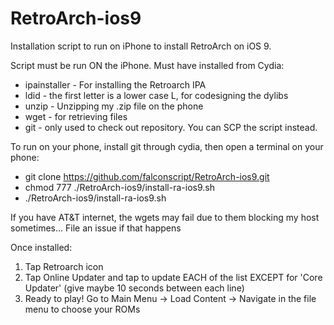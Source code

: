 # RetroArch-ios9
Installation script to run on iPhone to install RetroArch on iOS 9.



Script must be run ON the iPhone. Must have installed from Cydia:
 - ipainstaller - For installing the Retroarch IPA
 - ldid - the first letter is a lower case L, for codesigning the dylibs
 - unzip - Unzipping my .zip file on the phone
 - wget - for retrieving files
 - git - only used to check out repository. You can SCP the script instead.

To run on your phone, install git through cydia, then open a terminal on your phone:
- git clone https://github.com/falconscript/RetroArch-ios9.git
- chmod 777 ./RetroArch-ios9/install-ra-ios9.sh
- ./RetroArch-ios9/install-ra-ios9.sh


If you have AT&T internet, the wgets may fail due to them blocking my host sometimes... File an issue if that happens


Once installed:
 1. Tap Retroarch icon
 2. Tap Online Updater and tap to update EACH of the list EXCEPT for 'Core Updater' (give maybe 10 seconds between each line)
 3. Ready to play! Go to Main Menu -> Load Content -> Navigate in the file menu to choose your ROMs
